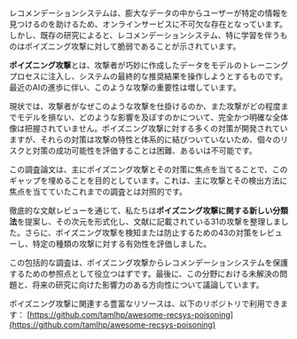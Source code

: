 
レコメンデーションシステムは、膨大なデータの中からユーザーが特定の情報を見つけるのを助けるため、オンラインサービスに不可欠な存在となっています。しかし、既存の研究によると、レコメンデーションシステム、特に学習を伴うものはポイズニング攻撃に対して脆弱であることが示されています。

**ポイズニング攻撃**とは、攻撃者が巧妙に作成したデータをモデルのトレーニングプロセスに注入し、システムの最終的な推奨結果を操作しようとするものです。最近のAIの進歩に伴い、このような攻撃の重要性は増しています。

現状では、攻撃者がなぜこのような攻撃を仕掛けるのか、また攻撃がどの程度までモデルを損ない、どのような影響を及ぼすのかについて、完全かつ明確な全体像は把握されていません。ポイズニング攻撃に対する多くの対策が開発されていますが、それらの対策は攻撃の特性と体系的に結びついていないため、個々のリスクと対策の成功可能性を評価することは困難、あるいは不可能です。

この調査論文は、主にポイズニング攻撃とその対策に焦点を当てることで、このギャップを埋めることを目的としています。これは、主に攻撃とその検出方法に焦点を当てていたこれまでの調査とは対照的です。

徹底的な文献レビューを通じて、私たちは**ポイズニング攻撃に関する新しい分類法**を提案し、その次元を形式化し、文献に記載されている31の攻撃を整理しました。さらに、ポイズニング攻撃を検知または防止するための43の対策をレビューし、特定の種類の攻撃に対する有効性を評価しました。

この包括的な調査は、ポイズニング攻撃からレコメンデーションシステムを保護するための参照点として役立つはずです。最後に、この分野における未解決の問題と、将来の研究に向けた影響力のある方向性について議論しています。

ポイズニング攻撃に関連する豊富なリソースは、以下のリポジトリで利用できます： [https://github.com/tamlhp/awesome-recsys-poisoning](https://github.com/tamlhp/awesome-recsys-poisoning)
